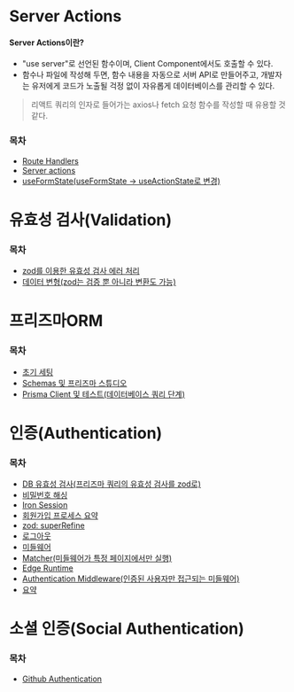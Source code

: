 # Server Actions

#### Server Actions이란?

- "use server"로 선언된 함수이며, Client Component에서도 호출할 수 있다.
- 함수나 파일에 작성해 두면, 함수 내용을 자동으로 서버 API로 만들어주고, 개발자는 유저에게 코드가 노출될 걱정 없이 자유롭게 데이터베이스를 관리할 수 있다.

> 리액트 쿼리의 인자로 들어가는 axios나 fetch 요청 함수를 작성할 때 유용할 것 같다.

### 목차

- [Route Handlers](/docs/server-actions.md/#route-handlers)
- [Server actions](/docs/server-actions.md/#server-actions)
- [useFormState(useFormState -> useActionState로 변경)](/docs/server-actions.md/#useformstateuseformstate---useactionstate로-변경)

# 유효성 검사(Validation)

### 목차

- [zod를 이용한 유효성 검사 에러 처리](/docs/validation.md/#zod를-이용한-유효성-검사-에러-처리)
- [데이터 변형(zod는 검증 뿐 아니라 변환도 가능)](/docs/validation.md/#데이터-변형zod는-검증-뿐-아니라-변환도-가능)

# 프리즈마ORM

### 목차

- [초기 세팅](/docs/prisma.md/#초기-세팅)
- [Schemas 및 프리즈마 스튜디오](/docs/prisma.md/#schemas-및-프리즈마-스튜디오)
- [Prisma Client 및 테스트(데이터베이스 쿼리 단계)](/docs/prisma.md/#prisma-client-및-테스트데이터베이스-쿼리-단계)

# 인증(Authentication)

### 목차

- [DB 유효성 검사(프리즈마 쿼리의 유효성 검사를 zod로)](/docs/authentication.md/#db-유효성-검사프리즈마-쿼리의-유효성-검사를-zod로)
- [비밀번호 해싱](/docs/authentication.md/#비밀번호-해싱)
- [Iron Session](/docs/authentication.md/#iron-session)
- [회원가입 프로세스 요약](/docs/authentication.md/#회원가입-프로세스-요약)
- [zod: superRefine](/docs//authentication.md/#zod-superrefine)
- [로그아웃](/docs/authentication.md/#로그아웃)
- [미들웨어](/docs/authentication.md/#middleware)
- [Matcher(미들웨어가 특정 페이지에서만 실행)](/docs/authentication.md/#matcher미들웨어가-특정-페이지에서만-실행)
- [Edge Runtime](/docs/authentication.md/#edge-runtime)
- [Authentication Middleware(인증된 사용자만 접근되는 미들웨어)](/docs/authentication.md/#authentication-middleware인증된-사용자만-접근되는-미들웨어)
- [요약](/docs/authentication.md/#요약)

# 소셜 인증(Social Authentication)

### 목차

- [Github Authentication](/docs/social-authentication.md/#github-authentication)
